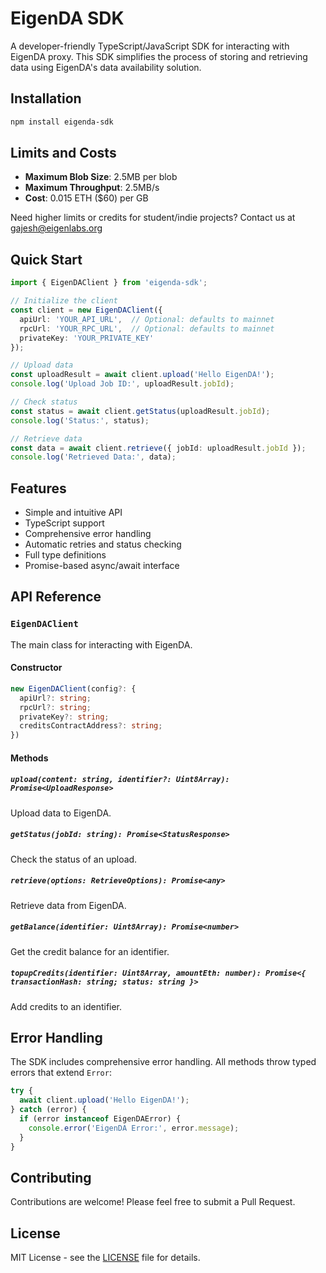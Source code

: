 # EigenDA SDK

A developer-friendly TypeScript/JavaScript SDK for interacting with EigenDA proxy. This SDK simplifies the process of storing and retrieving data using EigenDA's data availability solution.

## Installation

```bash
npm install eigenda-sdk
```

## Limits and Costs

- **Maximum Blob Size**: 2.5MB per blob
- **Maximum Throughput**: 2.5MB/s
- **Cost**: 0.015 ETH ($60) per GB

Need higher limits or credits for student/indie projects? Contact us at gajesh@eigenlabs.org

## Quick Start

```typescript
import { EigenDAClient } from 'eigenda-sdk';

// Initialize the client
const client = new EigenDAClient({
  apiUrl: 'YOUR_API_URL',  // Optional: defaults to mainnet
  rpcUrl: 'YOUR_RPC_URL',  // Optional: defaults to mainnet
  privateKey: 'YOUR_PRIVATE_KEY'
});

// Upload data
const uploadResult = await client.upload('Hello EigenDA!');
console.log('Upload Job ID:', uploadResult.jobId);

// Check status
const status = await client.getStatus(uploadResult.jobId);
console.log('Status:', status);

// Retrieve data
const data = await client.retrieve({ jobId: uploadResult.jobId });
console.log('Retrieved Data:', data);
```

## Features

- Simple and intuitive API
- TypeScript support
- Comprehensive error handling
- Automatic retries and status checking
- Full type definitions
- Promise-based async/await interface

## API Reference

### `EigenDAClient`

The main class for interacting with EigenDA.

#### Constructor

```typescript
new EigenDAClient(config?: {
  apiUrl?: string;
  rpcUrl?: string;
  privateKey?: string;
  creditsContractAddress?: string;
})
```

#### Methods

##### `upload(content: string, identifier?: Uint8Array): Promise<UploadResponse>`
Upload data to EigenDA.

##### `getStatus(jobId: string): Promise<StatusResponse>`
Check the status of an upload.

##### `retrieve(options: RetrieveOptions): Promise<any>`
Retrieve data from EigenDA.

##### `getBalance(identifier: Uint8Array): Promise<number>`
Get the credit balance for an identifier.

##### `topupCredits(identifier: Uint8Array, amountEth: number): Promise<{ transactionHash: string; status: string }>`
Add credits to an identifier.

## Error Handling

The SDK includes comprehensive error handling. All methods throw typed errors that extend `Error`:

```typescript
try {
  await client.upload('Hello EigenDA!');
} catch (error) {
  if (error instanceof EigenDAError) {
    console.error('EigenDA Error:', error.message);
  }
}
```

## Contributing

Contributions are welcome! Please feel free to submit a Pull Request.

## License

MIT License - see the [LICENSE](LICENSE) file for details.
